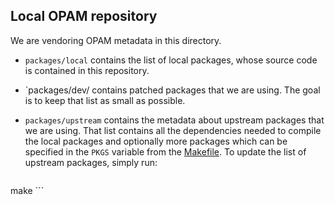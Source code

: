 ## Local OPAM repository

We are vendoring OPAM metadata in this directory.

- `packages/local` contains the list of local packages, whose source code
  is contained in this repository.

- `packages/dev/ contains patched packages that we are using. The goal is to
  keep that list as small as possible.

- `packages/upstream` contains the metadata about upstream packages that we are
  using. That list contains all the dependencies needed to compile the local
  packages and optionally more packages which can be specified in the `PKGS`
  variable from the [Makefile](./Makefile). To update the list of upstream
  packages, simply run:

    ```
make
    ```
